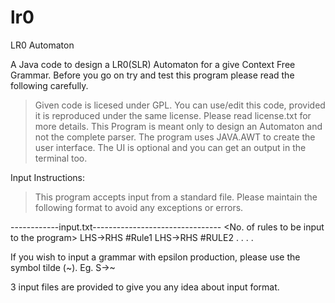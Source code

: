 # lr0
LR0 Automaton

A Java code to design a LR0(SLR) Automaton for a give Context Free Grammar. Before you go on try and test this program please read the following carefully.

> Given code is licesed under GPL. You can use/edit this code, provided it is reproduced under the same license. Please read license.txt for more details. 
> This Program is meant only to design an Automaton and not the complete parser.
> The program uses JAVA.AWT to create the user interface. The UI is optional and you can get an output in the terminal too.

Input Instructions:
> This program accepts input from a standard file. Please maintain the following format to avoid any exceptions or errors.

------------input.txt--------------------------------
<No. of rules to be input to the program>
LHS->RHS #Rule1
LHS->RHS #RULE2
.
.
.
.

If you wish to input a grammar with epsilon production, please use the symbol tilde (~).
Eg. S->~

3 input files are provided to give you any idea about input format.

